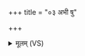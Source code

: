 +++
title = "०३ अभी षु"

+++
<details><summary>मूलम् (VS)</summary>

अ॒भी षु णः॒ सखी॑नामवि॒ता ज॑रितॄ॒णाम्।  
श॒तं भ॑वास्यू॒तिभिः॑ ॥
</details>